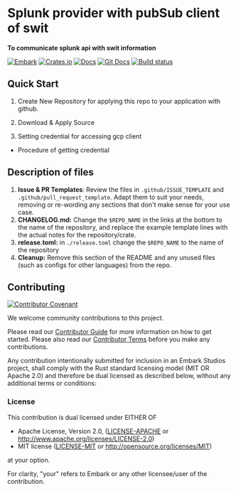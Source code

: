 <!-- Allow this file to not have a first line heading -->
<!-- markdownlint-disable-file MD041 no-emphasis-as-heading -->

<!-- inline html -->
<!-- markdownlint-disable-file MD033 -->


<!--- FIXME: Pick an emoji and name your project! --->
# Splunk provider with pubSub client of swit

<!--- FIXME: Write short catchy description/tagline of project --->
**To communicate splunk api with swit information**

<!--- FIXME: Update crate, repo and CI workflow names here! Remove any that are not relevant --->

[![Embark](https://img.shields.io/badge/embark-open%20source-blueviolet.svg)](https://embark.dev)
[![Crates.io](https://img.shields.io/crates/v/rust-gpu.svg)](https://crates.io/crates/rust-gpu)
[![Docs](https://docs.rs/rust-gpu/badge.svg)](https://docs.rs/rust-gpu)
[![Git Docs](https://img.shields.io/badge/git%20main%20docs-published-blue)](https://embarkstudios.github.io/presser/presser/index.html)
[![Build status](https://github.com/EmbarkStudios/physx-rs/workflows/CI/badge.svg)](https://github.com/EmbarkStudios/physx-rs/actions)


## Quick Start 

1. Create New Repository for applying this repo to your application with github.

2. Download & Apply Source   

3. Setting credential for accessing gcp client   

- Procedure of getting credential

## Description of files 

1. **Issue & PR Templates**: Review the files in `.github/ISSUE_TEMPLATE` and `.github/pull_request_template`. Adapt them
to suit your needs, removing or re-wording any sections that don't make sense for your use case.
1. **CHANGELOG.md:** Change the `$REPO_NAME` in the links at the bottom to the name of the repository, and replace the example template lines with the actual notes for the repository/crate.
1. **release.toml:** in `./release.toml` change the `$REPO_NAME` to the name of the repository
1. **Cleanup:** Remove this section of the README and any unused files (such as configs for other languages) from the repo.

## Contributing

[![Contributor Covenant](https://img.shields.io/badge/contributor%20covenant-v1.4-ff69b4.svg)](CODE_OF_CONDUCT.md)

We welcome community contributions to this project.

Please read our [Contributor Guide](CONTRIBUTING.md) for more information on how to get started.
Please also read our [Contributor Terms](CONTRIBUTING.md#contributor-terms) before you make any contributions.

Any contribution intentionally submitted for inclusion in an Embark Studios project, shall comply with the Rust standard licensing model (MIT OR Apache 2.0) and therefore be dual licensed as described below, without any additional terms or conditions:

### License

This contribution is dual licensed under EITHER OF

- Apache License, Version 2.0, ([LICENSE-APACHE](LICENSE-APACHE) or <http://www.apache.org/licenses/LICENSE-2.0>)
- MIT license ([LICENSE-MIT](LICENSE-MIT) or <http://opensource.org/licenses/MIT>)

at your option.

For clarity, "your" refers to Embark or any other licensee/user of the contribution.

